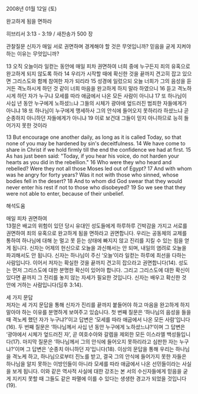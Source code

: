 2008년 01월 12일 (토)

완고하게 됨을 면하라



히브리서 3:13 - 3:19 / 새찬송가 500 장


관찰질문
신자가 매일 서로 권면하며 경계해야 할 것은 무엇입니까?
믿음을 굳게 지켜야 하는 이유는 무엇입니까? 

13 오직 오늘이라 일컫는 동안에 매일 피차 권면하여 너희 중에 누구든지 죄의 유혹으로 완고하게 되지 않도록 하라 14 우리가 시작할 때에 확신한 것을 끝까지 견고히 잡고 있으면 그리스도와 함께 참여한 자가 되리라 15 성경에 일렀으되 오늘 너희가 그의 음성을 듣거든 격노하시게 하던 것 같이 너희 마음을 완고하게 하지 말라 하였으니 16 듣고 격노하시게 하던 자가 누구냐 모세를 따라 애굽에서 나온 모든 사람이 아니냐 17 또 하나님이 사십 년 동안 누구에게 노하셨느냐 그들의 시체가 광야에 엎드러진 범죄한 자들에게가 아니냐 18 또 하나님이 누구에게 맹세하사 그의 안식에 들어오지 못하리라 하셨느냐 곧 순종하지 아니하던 자들에게가 아니냐 19 이로 보건대 그들이 믿지 아니하므로 능히 들어가지 못한 것이라 

13 But encourage one another daily, as long as it is called Today, so that none of you may be hardened by sin's deceitfulness. 14 We have come to share in Christ if we hold firmly till the end the confidence we had at first. 15 As has just been said: "Today, if you hear his voice, do not harden your hearts as you did in the rebellion." 16 Who were they who heard and rebelled? Were they not all those Moses led out of Egypt? 17 And with whom was he angry for forty years? Was it not with those who sinned, whose bodies fell in the desert? 18 And to whom did God swear that they would never enter his rest if not to those who disobeyed? 19 So we see that they were not able to enter, because of their unbelief.

해석도움





매일 피차 권면하여  
13절은 배교의 위험이 있던 당시 유대인 성도들에게 하루하루 긴박감을 가지고 서로를 권면하여 죄의 유혹으로 완고하게 됨을 면하라고 권면합니다. 우리는 공동체의 교제를 통하여 하나님에 대해 눈 멀고 못 듣는 상태에 빠지지 않고 진리를 지킬 수 있는 힘을 얻게 됩니다. 신자는 어제의 헌신으로 오늘을 과신해서는 안 되며, 내일의 염려로 오늘을 파괴해서도 안 됩니다. 신자는 하나님이 주신 ‘오늘’이라 일컫는 하루에 최선을 다하는 사람입니다. 이어서 저자는 확실한 것을 끝까지 견고히 잡으라고 권면합니다(14). 성도는 먼저 그리스도에 대한 분명한 확신이 있어야 합니다. 그리고 그리스도에 대한 확신이 있다면 끝까지 그 진리를 놓지 않는 자세가 필요한 것입니다. 신자는 배우고 확신한 것 안에 거하는 사람입니다(딤후 3:14).        

세 가지 문답  
저자는 세 가지 문답을 통해 신자가 진리를 끝까지 붙들어야 하고 마음을 완고하게 하지 말아야 하는 이유를 분명하게 보여주고 있습니다. 첫 번째 질문은 ‘하나님의 음성을 들을 때 격노케 했던 자가 누구냐?’이고 답변은 ‘모세를 따라 애굽에서 나온 모든 사람’입니다(16). 두 번째 질문은 ‘하나님께서 사십 년 동안 누구에게 노하셨느냐?’이며 그 답변은 ‘광야에서 시체가 엎드러진 자’, 곧 여호수아와 갈렙을 제외한 모든 이스라엘 백성들입니다(17). 마지막 질문은 ‘하나님께서 그의 안식에 들어오지 못하리라고 심판한 자는 누구냐?’이며 그 답변은 ‘순종치 아니하던 자’입니다(18). 이상의 문답을 통해 우리는 하나님을 격노케 하고, 하나님으로부터 진노를 받고, 결국 그의 안식에 들어가지 못한 자들은 하나님을 알지 못하는 이방인들이 아니라 모세를 따라 애굽에서 나온 선민들이라는 사실을 보게 됩니다. 이와 같은 역사적 사실에 대한 강조는 본 서의 수신자들에게 믿음을 굳게 지키지 못할 때 그들도 같은 파멸에 이를 수 있다는 생생한 경고가 되었을 것입니다(19).